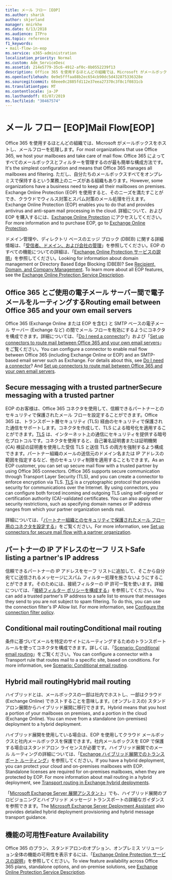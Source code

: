 ```yaml
---
title: メール フロー [EOP]
ms.author: sharik
author: skjerland
manager: mnirkhe
ms.date: 6/13/2018
ms.audience: ITPro
ms.topic: reference
f1_keywords:
- mail-flow-in-eop
ms.service: o365-administration
localization_priority: Normal
ms.custom: Adm_ServiceDesc
ms.assetid: 214e5779-35c6-4912-af0c-8b0552239f13
description: Office 365 を使用するほとんどの組織では、Microsoft がメールボックスをホストし、メールフローを処理します。 Office 365 によってすべてのメールボックスとフィルターを管理するのが最も簡単な構成方法です。 ただし、自分たちのメールボックスすべてをオンプレミスで保持するという業務上のニーズがある組織もあります。 Exchange Online Protection (EOP) を使用すると、そのニーズを満たすことができ、クラウドでウィルス対策とスパム対策のメール処理を行えます。 詳細について、および EOP を購入するには、Exchange Online Protection にアクセスしてください。
ms.openlocfilehash: 0e9e5fffaa88b2ec654cb90dc5d432875336328e
ms.sourcegitcommit: 68eee0c2885fd112e37eea27370c3f8c1f0831cb
ms.translationtype: MT
ms.contentlocale: ja-JP
ms.lasthandoff: 03/07/2019
ms.locfileid: "30467574"
---
```

# <a name="mail-floweop"></a><span data-ttu-id="98768-107">メール フロー [EOP]</span><span class="sxs-lookup"><span data-stu-id="98768-107">Mail Flow[EOP]</span></span>

<span data-ttu-id="98768-108">Office 365 を使用するほとんどの組織では、Microsoft がメールボックスをホストし、メールフローを処理します。</span><span class="sxs-lookup"><span data-stu-id="98768-108">For most organizations that use Office 365, we host your mailboxes and take care of mail flow.</span></span> <span data-ttu-id="98768-109">Office 365 によってすべてのメールボックスとフィルターを管理するのが最も簡単な構成方法です。</span><span class="sxs-lookup"><span data-stu-id="98768-109">It's the simplest configuration and means that Office 365 manages all mailboxes and filtering.</span></span> <span data-ttu-id="98768-110">ただし、自分たちのメールボックスすべてをオンプレミスで保持するという業務上のニーズがある組織もあります。</span><span class="sxs-lookup"><span data-stu-id="98768-110">However, some organizations have a business need to keep all their mailboxes on premises.</span></span> <span data-ttu-id="98768-111">Exchange Online Protection (EOP) を使用すると、そのニーズを満たすことができ、クラウドでウィルス対策とスパム対策のメール処理を行えます。</span><span class="sxs-lookup"><span data-stu-id="98768-111">Exchange Online Protection (EOP) enables you to do that and provides antivirus and anti-spam mail processing in the cloud.</span></span> <span data-ttu-id="98768-112">詳細について、および EOP を購入するには、[Exchange Online Protection](https://products.office.com/en-us/exchange/exchange-email-security-spam-protection) にアクセスしてください。</span><span class="sxs-lookup"><span data-stu-id="98768-112">For more information and to purchase EOP, go to [Exchange Online Protection](https://products.office.com/en-us/exchange/exchange-email-security-spam-protection).</span></span>
  
<span data-ttu-id="98768-p103">ドメイン管理や、ディレクトリ ベースのエッジ ブロック (DBEB) に関する詳細情報は、「[受信者、ドメイン、および会社の管理](recipient-domain-and-company-management.md)」を参照してください。EOP のすべての機能についての詳細は、「[Exchange Online Protection サービスの説明](exchange-online-protection-service-description.md)」を参照してください。</span><span class="sxs-lookup"><span data-stu-id="98768-p103">Looking for information about domain management or Directory Based Edge Blocking (DBEB)? See [Recipient, Domain, and Company Management](recipient-domain-and-company-management.md). To learn more about all EOP features, see the [Exchange Online Protection Service Description](exchange-online-protection-service-description.md).</span></span>
  
## <a name="routing-email-between-office-365-and-your-own-email-servers"></a><span data-ttu-id="98768-116">Office 365 とご使用の電子メール サーバー間で電子メールをルーティングする</span><span class="sxs-lookup"><span data-stu-id="98768-116">Routing email between Office 365 and your own email servers</span></span>
<span data-ttu-id="98768-117"><a name="BKMK_outboundmailrouting"> </a></span><span class="sxs-lookup"><span data-stu-id="98768-117"></span></span>

<span data-ttu-id="98768-p104">Office 365 (Exchange Online または EOP を含む) と SMTP ベースの電子メール サーバー (Exchange など) の間でメール フローを有効にするようにコネクタを構成できます。詳細については、「[Do I need a connector](http://technet.microsoft.com/library/16731ae9-c909-49dd-bffc-a46e6151fc29.aspx)?」および「[Set up connectors to route mail between Office 365 and your own email servers](http://technet.microsoft.com/library/2e93fd60-a5ef-4e64-8e62-2b862b2d1033.aspx)」をご覧ください。</span><span class="sxs-lookup"><span data-stu-id="98768-p104">You can configure a connector to enable mail flow between Office 365 (including Exchange Online or EOP) and an SMTP-based email server such as Exchange. For details about this, see [Do I need a connector](http://technet.microsoft.com/library/16731ae9-c909-49dd-bffc-a46e6151fc29.aspx)? And [Set up connectors to route mail between Office 365 and your own email servers](http://technet.microsoft.com/library/2e93fd60-a5ef-4e64-8e62-2b862b2d1033.aspx).</span></span>
  
## <a name="secure-messaging-with-a-trusted-partner"></a><span data-ttu-id="98768-121">Secure messaging with a trusted partner</span><span class="sxs-lookup"><span data-stu-id="98768-121">Secure messaging with a trusted partner</span></span>
<span data-ttu-id="98768-122"><a name="BKMK_securemessagingwithatrustedpartner"> </a></span><span class="sxs-lookup"><span data-stu-id="98768-122"></span></span>

<span data-ttu-id="98768-p105">EOP のお客様は、Office 365 コネクタを使用して、信頼できるパートナーとのセキュリティで保護されたメール フローを設定することができます。Office 365 は、トランスポート層セキュリティ (TLS) 経由のセキュリティで保護された通信をサポートします。コネクタを作成して、TLS による暗号化を適用することができます。[TLS](https://technet.microsoft.com/en-us/library/mt163898.aspx) は、インターネット上の通信にセキュリティを提供する暗号化プロトコルです。コネクタを使用すると、自己署名証明書または証明機関 (CA) 検証の証明書を使用した受信 TLS と送信 TLS の両方を強制するよう構成できます。パートナー組織のメールの送信元のドメイン名または IP アドレスの範囲を指定するなど、他のセキュリティ制限を適用することもできます。</span><span class="sxs-lookup"><span data-stu-id="98768-p105">As an EOP customer, you can set up secure mail flow with a trusted partner by using Office 365 connectors. Office 365 supports secure communication through Transport Layer Security (TLS), and you can create a connector to enforce encryption via TLS. [TLS](https://technet.microsoft.com/en-us/library/mt163898.aspx) is a cryptographic protocol that provides security for communications over the Internet. By using connectors, you can configure both forced incoming and outgoing TLS using self-signed or certification authority (CA)-validated certificates. You can also apply other security restrictions, such as specifying domain names or IP address ranges from which your partner organization sends mail.</span></span> 
  
<span data-ttu-id="98768-128">詳細については、「[パートナー組織とのセキュリティで保護されたメール フロー用のコネクタを設定する](https://technet.microsoft.com/en-us/library/dn751021%28v=exchg.150%29.aspx)」をご覧ください。</span><span class="sxs-lookup"><span data-stu-id="98768-128">For more information, see [Set up connectors for secure mail flow with a partner organization](https://technet.microsoft.com/en-us/library/dn751021%28v=exchg.150%29.aspx).</span></span>
  
## <a name="safe-listing-a-partners-ip-address"></a><span data-ttu-id="98768-129">パートナーの IP アドレスのセーフ リスト</span><span class="sxs-lookup"><span data-stu-id="98768-129">Safe listing a partner's IP address</span></span>
<span data-ttu-id="98768-130"><a name="BKMK_safelistingapartnersipaddress"> </a></span><span class="sxs-lookup"><span data-stu-id="98768-130"></span></span>

<span data-ttu-id="98768-p106">信頼できるパートナーの IP アドレスをセーフ リストに追加して、そこから自分宛てに送信されるメッセージにスパム フィルター処理を施さないようにすることができます。そのためには、接続フィルターの IP 許可一覧を使います。詳細については、「[接続フィルター ポリシーを構成する](https://go.microsoft.com/fwlink/p/?LinkID=287108)」を参照してください。</span><span class="sxs-lookup"><span data-stu-id="98768-p106">You can add a trusted partner's IP address to a safe list to ensure that messages they send to you are not subject to spam filtering. To do this, you can use the connection filter's IP Allow list. For more information, see [Configure the connection filter policy](https://go.microsoft.com/fwlink/p/?LinkID=287108).</span></span>
  
## <a name="conditional-mail-routing"></a><span data-ttu-id="98768-134">Conditional mail routing</span><span class="sxs-lookup"><span data-stu-id="98768-134">Conditional mail routing</span></span>
<span data-ttu-id="98768-135"><a name="BKMK_conditionalmailrouting"> </a></span><span class="sxs-lookup"><span data-stu-id="98768-135"></span></span>

<span data-ttu-id="98768-p107">条件に基づいてメールを特定のサイトにルーティングするためのトランスポート ルールを使ってコネクタを構成できます。詳しくは、「[Scenario: Conditional email routing](http://technet.microsoft.com/library/82d105e2-e955-4e03-99c3-3314a5d21a4c.aspx)」をご覧ください。</span><span class="sxs-lookup"><span data-stu-id="98768-p107">You can configure a connector with a Transport rule that routes mail to a specific site, based on conditions. For more information, see [Scenario: Conditional email routing](http://technet.microsoft.com/library/82d105e2-e955-4e03-99c3-3314a5d21a4c.aspx).</span></span>
  
## <a name="hybrid-mail-routing"></a><span data-ttu-id="98768-138">Hybrid mail routing</span><span class="sxs-lookup"><span data-stu-id="98768-138">Hybrid mail routing</span></span>
<span data-ttu-id="98768-139"><a name="BKMK_hybridmailrouting"> </a></span><span class="sxs-lookup"><span data-stu-id="98768-139"></span></span>

<span data-ttu-id="98768-p108">ハイブリッドとは、メールボックスの一部は社内でホストし、一部はクラウド (Exchange Online) でホストすることを意味します。(オンプレミスの) スタンドアロン展開からハイブリッド展開に移行できます。</span><span class="sxs-lookup"><span data-stu-id="98768-p108">Hybrid means that you host a portion of your mailboxes on premises, and a portion in the cloud (Exchange Online). You can move from a standalone (on-premises) deployment to a hybrid deployment.</span></span>
  
<span data-ttu-id="98768-p109">ハイブリッド展開を使用している場合は、EOP を使用してクラウド メールボックスと社内メールボックスを保護できます。社内メールボックスを EOP で保護する場合はスタンドアロン ライセンスが必要です。ハイブリッド展開でのメール ルーティングの詳細については、「[Exchange ハイブリッド展開でのトランスポート ルーティング](https://go.microsoft.com/fwlink/p/?LinkId=271757)」を参照してください。</span><span class="sxs-lookup"><span data-stu-id="98768-p109">If you have a hybrid deployment, you can protect your cloud and on-premises mailboxes with EOP. Standalone licenses are required for on-premises mailboxes, when they are protected by EOP. For more information about mail routing in a hybrid deployment, see [Transport routing in Exchange hybrid deployments](https://go.microsoft.com/fwlink/p/?LinkId=271757).</span></span>
  
<span data-ttu-id="98768-145">「[Microsoft Exchange Server 展開アシスタント](https://go.microsoft.com/fwlink/p/?LinkId=287036)」でも、ハイブリッド展開のプロビジョニングとハイブリッド メッセージ トランスポートの詳細なガイダンスを参照できます。</span><span class="sxs-lookup"><span data-stu-id="98768-145">The [Microsoft Exchange Server Deployment Assistant](https://go.microsoft.com/fwlink/p/?LinkId=287036) also provides detailed hybrid deployment provisioning and hybrid message transport guidance.</span></span> 
  
## <a name="feature-availability"></a><span data-ttu-id="98768-146">機能の可用性</span><span class="sxs-lookup"><span data-stu-id="98768-146">Feature Availability</span></span>
<span data-ttu-id="98768-147"><a name="BKMK_hybridmailrouting"> </a></span><span class="sxs-lookup"><span data-stu-id="98768-147"></span></span>

<span data-ttu-id="98768-148">Office 365 のプラン、スタンドアロンのオプション、オンプレミス ソリューション全体の機能の可用性を表示するには、「[Exchange Online Protection サービスの説明](exchange-online-protection-service-description.md)」を参照してください。</span><span class="sxs-lookup"><span data-stu-id="98768-148">To view feature availability across Office 365 plans, standalone options, and on-premise solutions, see [Exchange Online Protection Service Description](exchange-online-protection-service-description.md).</span></span>
  

